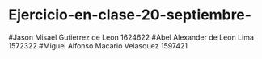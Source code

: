 # Ejercicio-en-clase-20-septiembre-
#Jason Misael Gutierrez de Leon 1624622
#Abel Alexander de Leon Lima 1572322
#Miguel Alfonso Macario Velasquez 1597421
